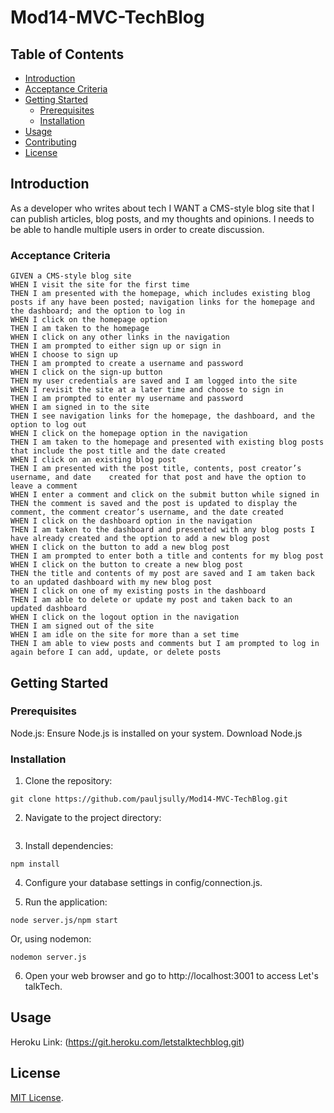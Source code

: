 # Mod14-MVC-TechBlog

## Table of Contents
- [Introduction](#introduction)
- [Acceptance Criteria](#acceptance-criteria)
- [Getting Started](#getting-started)
  - [Prerequisites](#prerequisites)
  - [Installation](#installation)
- [Usage](#usage)
- [Contributing](#contributing)
- [License](#license)

## Introduction

As a developer who writes about tech I WANT a CMS-style blog site that I can publish articles, blog posts, and my thoughts and opinions. I needs to be able to handle multiple users in order to create discussion.

### Acceptance Criteria

    GIVEN a CMS-style blog site
    WHEN I visit the site for the first time
    THEN I am presented with the homepage, which includes existing blog posts if any have been posted; navigation links for the homepage and the dashboard; and the option to log in
    WHEN I click on the homepage option
    THEN I am taken to the homepage
    WHEN I click on any other links in the navigation
    THEN I am prompted to either sign up or sign in
    WHEN I choose to sign up
    THEN I am prompted to create a username and password
    WHEN I click on the sign-up button
    THEN my user credentials are saved and I am logged into the site
    WHEN I revisit the site at a later time and choose to sign in
    THEN I am prompted to enter my username and password
    WHEN I am signed in to the site
    THEN I see navigation links for the homepage, the dashboard, and the option to log out
    WHEN I click on the homepage option in the navigation
    THEN I am taken to the homepage and presented with existing blog posts that include the post title and the date created
    WHEN I click on an existing blog post
    THEN I am presented with the post title, contents, post creator’s username, and date    created for that post and have the option to leave a comment
    WHEN I enter a comment and click on the submit button while signed in
    THEN the comment is saved and the post is updated to display the comment, the comment creator’s username, and the date created
    WHEN I click on the dashboard option in the navigation
    THEN I am taken to the dashboard and presented with any blog posts I have already created and the option to add a new blog post
    WHEN I click on the button to add a new blog post
    THEN I am prompted to enter both a title and contents for my blog post
    WHEN I click on the button to create a new blog post
    THEN the title and contents of my post are saved and I am taken back to an updated dashboard with my new blog post
    WHEN I click on one of my existing posts in the dashboard
    THEN I am able to delete or update my post and taken back to an updated dashboard
    WHEN I click on the logout option in the navigation
    THEN I am signed out of the site
    WHEN I am idle on the site for more than a set time
    THEN I am able to view posts and comments but I am prompted to log in again before I can add, update, or delete posts

## Getting Started

### Prerequisites

Node.js: Ensure Node.js is installed on your system. Download Node.js

### Installation

1. Clone the repository:
```
git clone https://github.com/pauljsully/Mod14-MVC-TechBlog.git 
```

2. Navigate to the project directory:
```
```

3. Install dependencies:
```
npm install
```
4. Configure your database settings in config/connection.js.

5. Run the application:
```
node server.js/npm start
```
Or, using nodemon:
```
nodemon server.js
```
6. Open your web browser and go to http://localhost:3001 to access Let's talkTech.

## Usage

Heroku Link: (https://git.heroku.com/letstalktechblog.git)

## License

[MIT License](https://opensource.org/licenses/MIT).

